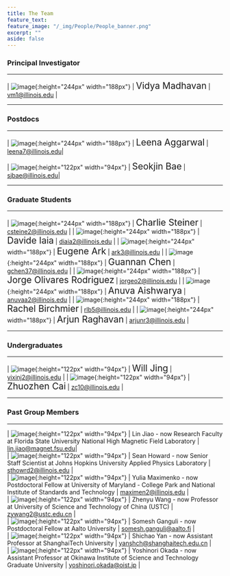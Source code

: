 ```yaml
---
title: The Team
feature_text:
feature_image: "/_img/People/People_banner.png"
excerpt: ""
aside: false
---
```


### Principal Investigator
---

| ![image](/_img/People/Vidya.png "Vidya Madhavan"){:height="244px" width="188px"} |  <span style="font-size:1.5em">Vidya Madhavan</span> | <vm1@illinois.edu> |

---

### Postdocs
---

| ![image](/_img/People/Leena.png "Leena Aggarwal"){:height="244px" width="188px"} |  <span style="font-size:1.5em">Leena Aggarwal</span> | <leena7@illinois.edu>|

| ![image](/_img/People/Seokjin.jpg "Seokjin Bae"){:height="122px" width="94px"} |  <span style="font-size:1.5em">Seokjin Bae</span> | <sjbae@illinois.edu>|

---

### Graduate Students

---

| ![image](/_img/People/Charlie.jpg "Charlie Steiner"){:height="244px" width="188px"} |  <span style="font-size:1.5em">Charlie Steiner</span> | <csteine2@illinois.edu> |
| ![image](/_img/People/Davide.jpg "Davide Iaia"){:height="244px" width="188px"} |  <span style="font-size:1.5em">Davide Iaia</span> | <diaia2@illinois.edu> |
| ![image](/_img/People/Eugene.jpg "Eugene Ark"){:height="244px" width="188px"} |  <span style="font-size:1.5em">Eugene Ark</span> | <ark3@illinois.edu> |
| ![image](/_img/People/Guannan.jpg "Guannan Chen"){:height="244px" width="188px"} |  <span style="font-size:1.5em">Guannan Chen</span> | <gchen37@illinois.edu> |
| ![image](/_img/People/Jorge.jpg "Jorge Olivare Rodriguez"){:height="244px" width="188px"} |  <span style="font-size:1.5em">Jorge Olivares Rodriguez</span> | <jorgeo2@illinois.edu> |
| ![image](/_img/People/Anuva.jpg "Anuva Aishwarya"){:height="244px" width="188px"} |  <span style="font-size:1.5em">Anuva Aishwarya</span> | <anuvaa2@illinois.edu> |
| ![image](/_img/People/Rachel.jpg "Rachel Birchmier"){:height="244px" width="188px"} |  <span style="font-size:1.5em">Rachel Birchmier</span> | <rlb5@illinois.edu> |
| ![image](/_img/People/Arjun.png "Arjun Raghavan"){:height="244px" width="188px"} |  <span style="font-size:1.5em">Arjun Raghavan</span> | <arjunr3@illinois.edu> |

---

### Undergraduates

---

| ![image](/_img/People/Will.png "Will Jing"){:height="122px" width="94px"} |  <span style="font-size:1.5em">Will Jing</span> | <yixinj2@illinois.edu> |
| ![image](/_img/People/Zhuozhen.jpg "Zhuozhen Cai"){:height="122px" width="94px"} |  <span style="font-size:1.5em">Zhuozhen Cai</span> | <zc10@illinois.edu> |


---

### Past Group Members

---
| ![image](/_img/People/Lin.jpg "Lin Jiao - now Research Faculty at Florida State University"){:height="122px" width="94px"} |  <span style="font-size:1.0em">Lin Jiao - now Research Faculty at Florida State University National High Magnetic Field Laboratory</span> | <lin.jiao@magnet.fsu.edu>|<br>
| ![image](/_img/People/Sean.jpg "Sean Howard - now Senior Staff Scientist at Johns Hopkins University Applied Physics Laboratory"){:height="122px" width="94px"} |  <span style="font-size:1.0em">Sean Howard - now Senior Staff Scientist at Johns Hopkins University Applied Physics Laboratory</span> | <sthowrd2@illinois.edu> |<br>
| ![image](/_img/People/Yulia.jpg "Yulia Maximenko - now Postdoctoral Fellow at University of Maryland - College Park and National Institute of Standards and Technology"){:height="122px" width="94px"} |  <span style="font-size:1.0em">Yulia Maximenko - now Postdoctoral Fellow at University of Maryland - College Park and National Institute of Standards and Technology</span> | <maximen2@illinois.edu> |<br>
| ![image](/_img/People/Zhenyu.jpg "Zhenyu Wang - now Professor at University of Science and Technology of China (USTC)"){:height="122px" width="94px"} |  <span style="font-size:1.0em">Zhenyu Wang - now Professor at University of Science and Technology of China (USTC)</span> | <zywang2@ustc.edu.cn> |<br>
| ![image](/_img/People/Somesh.jpg "Somesh Ganguli - now Postdoctoral Fellow at Aalto University"){:height="122px" width="94px"} |  <span style="font-size:1.0em">Somesh Ganguli - now Postdoctoral Fellow at Aalto University</span> | <somesh.ganguli@aalto.fi> |<br>
| ![image](/_img/People/Shichao.jpg "Shichao Yan - now Assistant Professor at ShanghaiTech University"){:height="122px" width="94px"} |  <span style="font-size:1.0em">Shichao Yan - now Assistant Professor at ShanghaiTech University</span> | <yanshch@shanghaitech.edu.cn> |<br>
| ![image](/_img/People/Yoshi.jpg "Yoshinori Okada - now Assistant Professor at Okinawa Institute of Science and Technology Graduate University"){:height="122px" width="94px"} |  <span style="font-size:1.0em">Yoshinori Okada - now Assistant Professor at Okinawa Institute of Science and Technology Graduate University</span> | <yoshinori.okada@oist.jp> |
